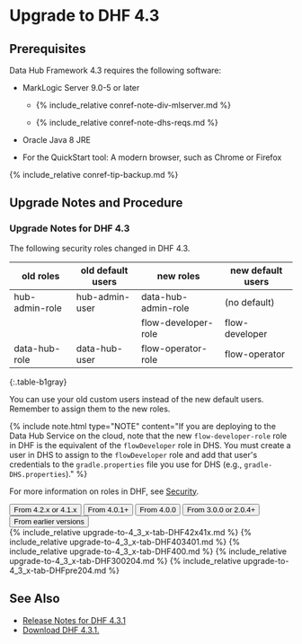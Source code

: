 <!--
layout: inner
title: Upgrade to DHF 4.3.x
permalink: /upgrade/upgrade-to-4_3_x/
-->

# Upgrade to DHF 4.3

## Prerequisites

Data Hub Framework 4.3 requires the following software:

- MarkLogic Server 9.0-5 or later

  - {% include_relative conref-note-div-mlserver.md %}

  - {% include_relative conref-note-dhs-reqs.md %}

- Oracle Java 8 JRE

- For the QuickStart tool: A modern browser, such as Chrome or Firefox

{% include_relative conref-tip-backup.md %}


## Upgrade Notes and Procedure

### Upgrade Notes for DHF 4.3

The following security roles changed in DHF 4.3.

  | old roles      | old default users | new roles           | new default users |
  |---|---|---|---|
  | hub-admin-role | hub-admin-user    | data-hub-admin-role | (no default)      |
  |                |                   | flow-developer-role | flow-developer    |
  | data-hub-role  | data-hub-user     | flow-operator-role  | flow-operator     |
  {:.table-b1gray}

You can use your old custom users instead of the new default users. Remember to assign them to the new roles.

{% include note.html type="NOTE" content="If you are deploying to the Data Hub Service on the cloud, note that the new `flow-developer-role` role in DHF is the equivalent of the `flowDeveloper` role in DHS. You must create a user in DHS to assign to the `flowDeveloper` role and add that user's credentials to the `gradle.properties` file you use for DHS (e.g., `gradle-DHS.properties`)." %}

For more information on roles in DHF, see [Security]({{site.baseurl}}/refs/security/).


<!-- Tab links -->
<div class="tab">
  <button class="tablinks" onclick="openTab(event, 'DHF42x41xto43x')" id="defaultOpen">From 4.2.x or 4.1.x</button>
  <button class="tablinks" onclick="openTab(event, 'DHF403401to43x')">From 4.0.1+</button>
  <button class="tablinks" onclick="openTab(event, 'DHF400to43x')">From 4.0.0</button>
  <button class="tablinks" onclick="openTab(event, 'DHF300204to43x')">From 3.0.0 or 2.0.4+</button>
  <button class="tablinks" onclick="openTab(event, 'DHFpre204to43x')">From earlier versions</button>
</div>
<!-- Tab content -->
{% include_relative upgrade-to-4_3_x-tab-DHF42x41x.md %}
{% include_relative upgrade-to-4_3_x-tab-DHF403401.md %}
{% include_relative upgrade-to-4_3_x-tab-DHF400.md %}
{% include_relative upgrade-to-4_3_x-tab-DHF300204.md %}
{% include_relative upgrade-to-4_3_x-tab-DHFpre204.md %}


## See Also
- [Release Notes for DHF 4.3.1]({{site.baseurl}}/release-notes/release-notes-4_3_x/)
- [Download DHF 4.3.1.](https://github.com/marklogic/marklogic-data-hub/releases/tag/v4.3.1)
